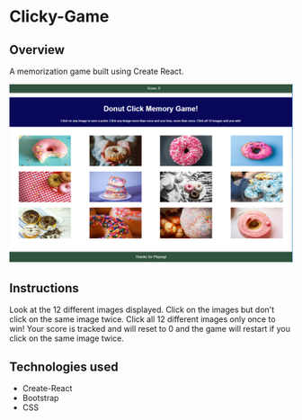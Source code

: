 # Clicky-Game

## Overview
A memorization game built using Create React.

![Donut Memory Game](./images/donut.png)

## Instructions

Look at the 12 different images displayed. Click on the images but don't click on the same image twice. Click all 12 different images only once to win! Your score is tracked and will reset to 0 and the game will restart if you click on the same image twice.

## Technologies used

* Create-React
* Bootstrap
* CSS